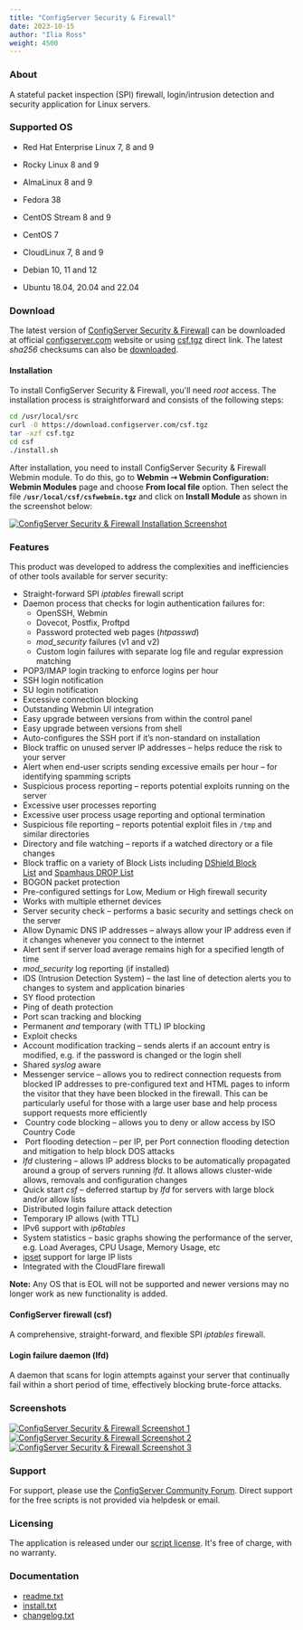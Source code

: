 ```yaml
---
title: "ConfigServer Security & Firewall"
date: 2023-10-15
author: "Ilia Ross"
weight: 4500
---
```


### About
A stateful packet inspection (SPI) firewall, login/intrusion detection and security application for Linux servers.

### Supported OS
* Red Hat Enterprise Linux 7, 8 and 9
* Rocky Linux 8 and 9
* AlmaLinux 8 and 9
* Fedora 38
* CentOS Stream 8 and 9
* CentOS 7
* CloudLinux 7, 8 and 9

* Debian 10, 11 and 12
* Ubuntu 18.04, 20.04 and 22.04

### Download
The latest version of [ConfigServer Security & Firewall](https://configserver.com/configserver-security-and-firewall/) can be downloaded at official [configserver.com](https://configserver.com/configserver-security-and-firewall/) website or using [csf.tgz](https://download.configserver.com/csf.tgz) direct link. The latest _sha256_ checksums can also be [downloaded](https://www.configserver.com/checksums.txt).

#### Installation
To install ConfigServer Security & Firewall, you'll need _root_ access. The installation process is straightforward and consists of the following steps:

```bash
cd /usr/local/src
curl -O https://download.configserver.com/csf.tgz
tar -xzf csf.tgz
cd csf
./install.sh
```
After installation, you need to install ConfigServer Security & Firewall Webmin module. To do this, go to **Webmin ⇾ Webmin Configuration: Webmin Modules** page and choose **From local file** option. Then select the file **`/usr/local/csf/csfwebmin.tgz`** and click on **Install Module** as shown in the screenshot below:

[![](/images/docs/screenshots/modules/light/configserver-security-and-firewall-install.png "ConfigServer Security & Firewall Installation Screenshot")](/images/docs/screenshots/modules/light/configserver-security-and-firewall-install.png)

### Features
This product was developed to address the complexities and inefficiencies of other tools available for server security:

*   Straight-forward SPI _iptables_ firewall script
*   Daemon process that checks for login authentication failures for:
    *   OpenSSH, Webmin
    *   Dovecot, Postfix, Proftpd
    *   Password protected web pages (_htpasswd_)
    *   _mod\_security_ failures (v1 and v2)
    *   Custom login failures with separate log file and regular expression matching
*   POP3/IMAP login tracking to enforce logins per hour
*   SSH login notification
*   SU login notification
*   Excessive connection blocking
*   Outstanding Webmin UI integration
*   Easy upgrade between versions from within the control panel
*   Easy upgrade between versions from shell
*   Auto-configures the SSH port if it’s non-standard on installation
*   Block traffic on unused server IP addresses – helps reduce the risk to your server
*   Alert when end-user scripts sending excessive emails per hour – for identifying spamming scripts
*   Suspicious process reporting – reports potential exploits running on the server
*   Excessive user processes reporting
*   Excessive user process usage reporting and optional termination
*   Suspicious file reporting – reports potential exploit files in `/tmp` and similar directories
*   Directory and file watching – reports if a watched directory or a file changes
*   Block traffic on a variety of Block Lists including [DShield Block List](http://feeds.dshield.org/block.txt) and [Spamhaus DROP List](http://www.spamhaus.org/drop/index.lasso)
*   BOGON packet protection
*   Pre-configured settings for Low, Medium or High firewall security
*   Works with multiple ethernet devices
*   Server security check – performs a basic security and settings check on the server
*   Allow Dynamic DNS IP addresses – always allow your IP address even if it changes whenever you connect to the internet
*   Alert sent if server load average remains high for a specified length of time
*   _mod\_security_ log reporting (if installed)
*   IDS (Intrusion Detection System) – the last line of detection alerts you to changes to system and application binaries
*   SY flood protection
*   Ping of death protection
*   Port scan tracking and blocking
*   Permanent _and_ temporary (with TTL) IP blocking
*   Exploit checks
*   Account modification tracking – sends alerts if an account entry is modified, e.g. if the password is changed or the login shell
*   Shared _syslog_ aware
*   Messenger service – allows you to redirect connection requests from blocked IP addresses to pre-configured text and HTML pages to inform the visitor that they have been blocked in the firewall. This can be particularly useful for those with a large user base and help process support requests more efficiently
*    Country code blocking – allows you to deny or allow access by ISO Country Code
*    Port flooding detection – per IP, per Port connection flooding detection and mitigation to help block DOS attacks
*   _lfd_ clustering – allows IP address blocks to be automatically propagated around a group of servers running _lfd_. It allows allows cluster-wide allows, removals and configuration changes
*   Quick start _csf_ – deferred startup by _lfd_ for servers with large block and/or allow lists
*   Distributed login failure attack detection
*   Temporary IP allows (with TTL)
*   IPv6 support with _ip6tables_
*   System statistics – basic graphs showing the performance of the server, e.g. Load Averages, CPU Usage, Memory Usage, etc
*   [ipset](http://ipset.netfilter.org/) support for large IP lists
*   Integrated with the CloudFlare firewall

**Note:** Any OS that is EOL will not be supported and newer versions may no longer work as new functionality is added.

#### ConfigServer firewall (csf)

A comprehensive, straight-forward, and flexible SPI _iptables_ firewall.

#### Login failure daemon (lfd)

A daemon that scans for login attempts against your server that continually fail within a short period of time, effectively blocking brute-force attacks.

### Screenshots

[![](/images/docs/screenshots/modules/light/configserver-security-and-firewall-1.png "ConfigServer Security & Firewall Screenshot 1")](/images/docs/screenshots/modules/light/configserver-security-and-firewall-1.png)
[![](/images/docs/screenshots/modules/light/configserver-security-and-firewall-2.png "ConfigServer Security & Firewall Screenshot 2")](/images/docs/screenshots/modules/light/configserver-security-and-firewall-2.png)
[![](/images/docs/screenshots/modules/light/configserver-security-and-firewall-3.png "ConfigServer Security & Firewall Screenshot 3")](/images/docs/screenshots/modules/light/configserver-security-and-firewall-3.png)

### Support

For support, please use the [ConfigServer Community Forum](https://forum.configserver.com). Direct support for the free scripts is not provided via helpdesk or email.

### Licensing

The application is released under our [script license](https://download.configserver.com/csf/license.txt). It's free of charge, with no warranty.

### Documentation

- [readme.txt](https://download.configserver.com/csf/readme.txt)
- [install.txt](https://download.configserver.com/csf/install.txt)
- [changelog.txt](https://download.configserver.com/csf/changelog.txt)
